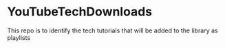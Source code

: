# YouTubeTechDownloads
This repo is to identify the tech tutorials that will be added to the library as playlists
